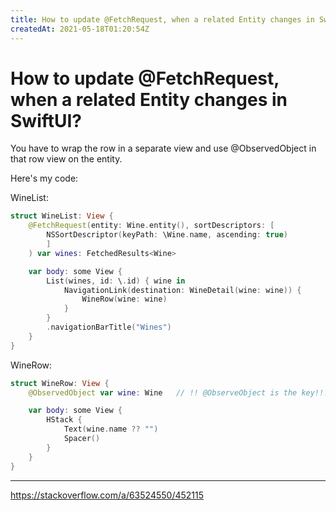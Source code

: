 ```yaml
---
title: How to update @FetchRequest, when a related Entity changes in SwiftUI?
createdAt: 2021-05-18T01:20:54Z
---
```


# How to update @FetchRequest, when a related Entity changes in SwiftUI?

You have to wrap the row in a separate view and use @ObservedObject in that row view on the entity.

Here's my code:

WineList:

```swift
struct WineList: View {
    @FetchRequest(entity: Wine.entity(), sortDescriptors: [
        NSSortDescriptor(keyPath: \Wine.name, ascending: true)
        ]
    ) var wines: FetchedResults<Wine>

    var body: some View {
        List(wines, id: \.id) { wine in
            NavigationLink(destination: WineDetail(wine: wine)) {
                WineRow(wine: wine)
            }
        }
        .navigationBarTitle("Wines")
    }
}
```

WineRow:

```swift
struct WineRow: View {
    @ObservedObject var wine: Wine   // !! @ObserveObject is the key!!!

    var body: some View {
        HStack {
            Text(wine.name ?? "")
            Spacer()
        }
    }
}
```

---
https://stackoverflow.com/a/63524550/452115